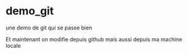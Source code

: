 # demo_git
une demo de git qui se passe bien

Et maintenant on modifie depuis github
mais aussi depuis ma machine locale
